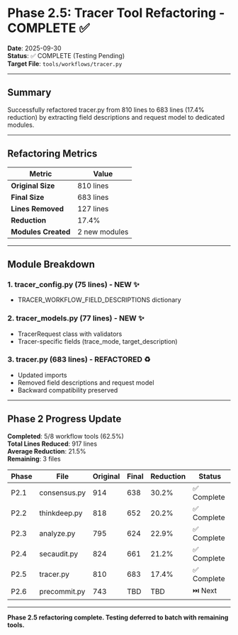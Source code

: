 # Phase 2.5: Tracer Tool Refactoring - COMPLETE ✅

**Date**: 2025-09-30  
**Status**: ✅ COMPLETE (Testing Pending)  
**Target File**: `tools/workflows/tracer.py`

---

## Summary

Successfully refactored tracer.py from 810 lines to 683 lines (17.4% reduction) by extracting field descriptions and request model to dedicated modules.

---

## Refactoring Metrics

| Metric | Value |
|--------|-------|
| **Original Size** | 810 lines |
| **Final Size** | 683 lines |
| **Lines Removed** | 127 lines |
| **Reduction** | 17.4% |
| **Modules Created** | 2 new modules |

---

## Module Breakdown

### 1. tracer_config.py (75 lines) - NEW ✨
- TRACER_WORKFLOW_FIELD_DESCRIPTIONS dictionary

### 2. tracer_models.py (77 lines) - NEW ✨
- TracerRequest class with validators
- Tracer-specific fields (trace_mode, target_description)

### 3. tracer.py (683 lines) - REFACTORED ♻️
- Updated imports
- Removed field descriptions and request model
- Backward compatibility preserved

---

## Phase 2 Progress Update

**Completed**: 5/8 workflow tools (62.5%)  
**Total Lines Reduced**: 917 lines  
**Average Reduction**: 21.5%  
**Remaining**: 3 files

| Phase | File | Original | Final | Reduction | Status |
|-------|------|----------|-------|-----------|--------|
| P2.1 | consensus.py | 914 | 638 | 30.2% | ✅ Complete |
| P2.2 | thinkdeep.py | 818 | 652 | 20.2% | ✅ Complete |
| P2.3 | analyze.py | 795 | 624 | 22.9% | ✅ Complete |
| P2.4 | secaudit.py | 824 | 661 | 21.2% | ✅ Complete |
| P2.5 | tracer.py | 810 | 683 | 17.4% | ✅ Complete |
| P2.6 | precommit.py | 743 | TBD | TBD | ⏭️ Next |

---

**Phase 2.5 refactoring complete. Testing deferred to batch with remaining tools.**


